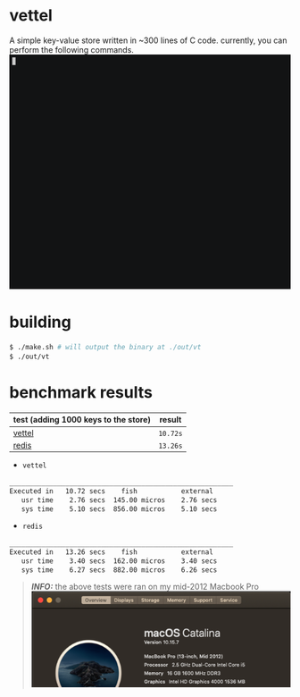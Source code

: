 # vettel

A simple key-value store written in ~300 lines of C code. currently, you can perform the following commands.
![demo](./assets/demo.gif)

# building

```bash
$ ./make.sh # will output the binary at ./out/vt
$ ./out/vt
```

# benchmark results

| test (adding 1000 keys to the store) | result   |
| ------------------------------------ | -------- |
| [vettel](./benchmarks/vettel.py)     | `10.72s` |
| [redis](./benchmarks/redis.py)       | `13.26s` |

-   `vettel`

```shell
________________________________________________________
Executed in   10.72 secs    fish           external
   usr time    2.76 secs  145.00 micros    2.76 secs
   sys time    5.10 secs  856.00 micros    5.10 secs

```

-   `redis`

```shell
________________________________________________________
Executed in   13.26 secs    fish           external
   usr time    3.40 secs  162.00 micros    3.40 secs
   sys time    6.27 secs  882.00 micros    6.26 secs

```

> **_INFO:_** the above tests were ran on my mid-2012 Macbook Pro
> ![my_machine](./assets/my_machine.png)
